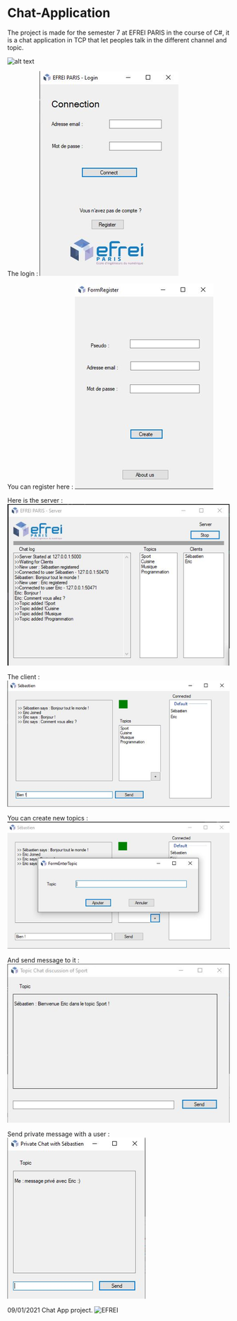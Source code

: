 # Chat-Application
The project is made for the semester 7 at EFREI PARIS in the course of C#, it is a chat application in TCP that let peoples talk in the different channel and topic.

![alt text](https://sdz-upload.s3.amazonaws.com/prod/upload/Suivi%20connexion%20d%C3%A9but.png)


The login :
![TCP description](https://github.com/SebastienGt/Chat-Application/blob/main/Resources/login.JPG)

You can register here :
![Register](https://github.com/SebastienGt/Chat-Application/blob/main/Resources/register.JPG)

Here is the server : 
![Server](https://github.com/SebastienGt/Chat-Application/blob/main/Resources/Server.JPG)

The client : 
![Client](https://github.com/SebastienGt/Chat-Application/blob/main/Resources/client.JPG)

You can create new topics : 
![Topics](https://github.com/SebastienGt/Chat-Application/blob/main/Resources/creer.JPG)

And send message to it :
![MessageTopic](https://github.com/SebastienGt/Chat-Application/blob/main/Resources/topic.JPG)

Send private message with a user :
![Private](https://github.com/SebastienGt/Chat-Application/blob/main/Resources/mp.JPG)


09/01/2021
Chat App project.
![EFREI](https://www.kesys.fr/wp-content/uploads/sites/2/2020/01/Efrei-Paris.png)
